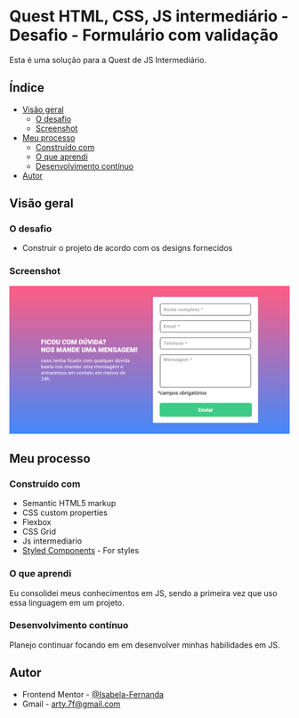 # Quest HTML, CSS, JS intermediário - Desafio - Formulário com validação

Esta é uma solução para a Quest de JS Intermediário.

## Índice

- [Visão geral](#Visão-geral)
  - [O desafio](#o-desafio)
  - [Screenshot](#Screenshot)
- [Meu processo](#meu-processo)
  - [Construído com](#construido-com)
  - [O que aprendi](#o-que-aprendi)
  - [Desenvolvimento contínuo](#desenvolvimento-contínuo)
- [Autor](#autor)


## Visão geral

### O desafio

- Construir o projeto de acordo com os designs fornecidos

### Screenshot

<img src="./src/img/screenshot.png">


## Meu processo

### Construído com

- Semantic HTML5 markup
- CSS custom properties
- Flexbox
- CSS Grid
- Js intermediario
- [Styled Components](https://styled-components.com/) - For styles

### O que aprendi

Eu consolidei meus conhecimentos em JS, sendo a primeira vez que uso essa linguagem em um projeto.

### Desenvolvimento contínuo

Planejo continuar focando em em desenvolver minhas habilidades em JS.

## Autor

- Frontend Mentor - [@Isabela-Fernanda](https://www.frontendmentor.io/profile/Isabela-Fernanda)
- Gmail - [arty.7f@gmail.com](arty.7f@gmail.com)

